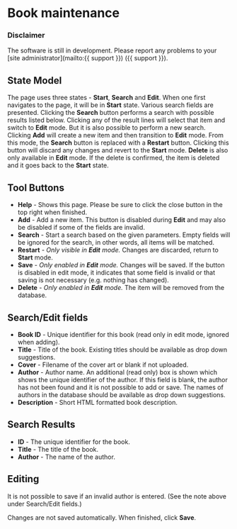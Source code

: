 # Book maintenance

### Disclaimer
The software is still in development. Please report any problems to your [site administrator](mailto:{{ support }}) ({{ support }}).

## State Model
The page uses three states - **Start**, **Search** and **Edit**. When one first navigates to the page, it will be in **Start** state. Various search fields are presented. Clicking the **Search** button performs a search with possible results listed below. Clicking any of the result lines will select that item and switch to **Edit** mode. But it is also possible to perform a new search. Clicking **Add** will create a new item and then transition to **Edit** mode. From this mode, the **Search** button is replaced with a **Restart** button. Clicking this button will discard any changes and revert to the **Start** mode. **Delete** is also only available in **Edit** mode. If the delete is confirmed, the item is deleted and it goes back to the **Start** state.

## Tool Buttons
- **Help** - Shows this page. Please be sure to click the close button in the top right when finished.
- **Add** - Add a new item. This button is disabled during **Edit** and may also be disabled if some of the fields are invalid.
- **Search** - Start a search based on the given parameters. Empty fields will be ignored for the search, in other words, all items will be matched.
- **Restart** - *Only visible in **Edit** mode.* Changes are discarded, return to **Start** mode.
- **Save** - *Only enabled in **Edit** mode.* Changes will be saved. If the button is disabled in edit mode, it indicates that some field is invalid or that saving is not necessary (e.g. nothing has changed).
- **Delete** - *Only enabled in **Edit** mode.* The item will be removed from the database.

## Search/Edit fields
- **Book ID** - Unique identifier for this book (read only in edit mode, ignored when adding).
- **Title** - Title of the book. Existing titles should be available as drop down suggestions.
- **Cover** - Filename of the cover art or blank if not uploaded.
- **Author** - Author name. An additional (read only) box is shown which shows the unique identifier of the author. If this field is blank, the author has not been found and it is not possible to add or save. The names of authors in the database should be available as drop down suggestions.
- **Description** - Short HTML formatted book description.

## Search Results
- **ID** - The unique identifier for the book.
- **Title** - The title of the book.
- **Author** - The name of the author.

## Editing
It is not possible to save if an invalid author is entered. (See the note above under Search/Edit fields.)

Changes are not saved automatically. When finished, click **Save**.
